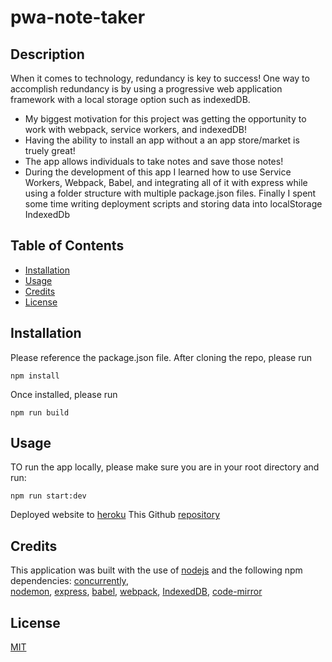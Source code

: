 # pwa-note-taker

## Description
When it comes to technology, redundancy is key to success! One way to accomplish redundancy is by using a progressive web application framework with a local storage option such as indexedDB.
- My biggest motivation for this project was getting the opportunity to work with webpack, service workers, and indexedDB! 
- Having the ability to install an app without a an app store/market is truely great!
- The app allows individuals to take notes and save those notes!
- During the development of this app I learned how to use Service Workers, Webpack, Babel, and integrating all of it with express while using a folder structure with multiple package.json files. Finally I spent some time writing deployment scripts and storing data into localStorage IndexedDb

## Table of Contents

- [Installation](#installation)
- [Usage](#usage)
- [Credits](#credits)
- [License](#license)


## Installation
Please reference the package.json file. After cloning the repo, please run

```
npm install
```
Once installed, please run

```
npm run build
```
## Usage

TO run the app locally, please make sure you are in your root directory and run:
```
npm run start:dev
```

Deployed website to [heroku](https://notes-with-pwa.herokuapp.com/)
This Github [repository](https://github.com/Git-Vdim-Hub/pwa-note-taker)

## Credits
This application was built with the use of [nodejs](https://nodejs.dev/en/) and the following npm dependencies: 
[concurrently](https://www.npmjs.com/package/concurrently),  
[nodemon](https://www.npmjs.com/package/nodemon), 
[express](https://www.npmjs.com/package/express),
[babel](https://babeljs.io/),
[webpack](https://webpack.js.org/),
[IndexedDB](https://www.npmjs.com/package/idb),
[code-mirror](https://www.npmjs.com/package/codemirror)

## License

[MIT](https://choosealicense.com/)